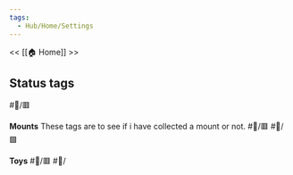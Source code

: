 ```yaml
---
tags:
  - Hub/Home/Settings
---
```

<< [[🏠 Home]] >>

## Status tags
#🚧/🟥

**Mounts**
These tags are to see if i have collected a mount or not.
#🐎/🟥
#🐎/🟩

**Toys**
#🧸/🟥
#🧸/


